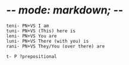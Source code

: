 # -*- mode: markdown; -*-

    teni- PN+VS I am
    tuni- PN+VS (This) here is
    leni- PN+VS You are
    luni- PN+VS There (with you) is
    rani- PN+VS They/You (over there) are

    t- P ?prepositional
